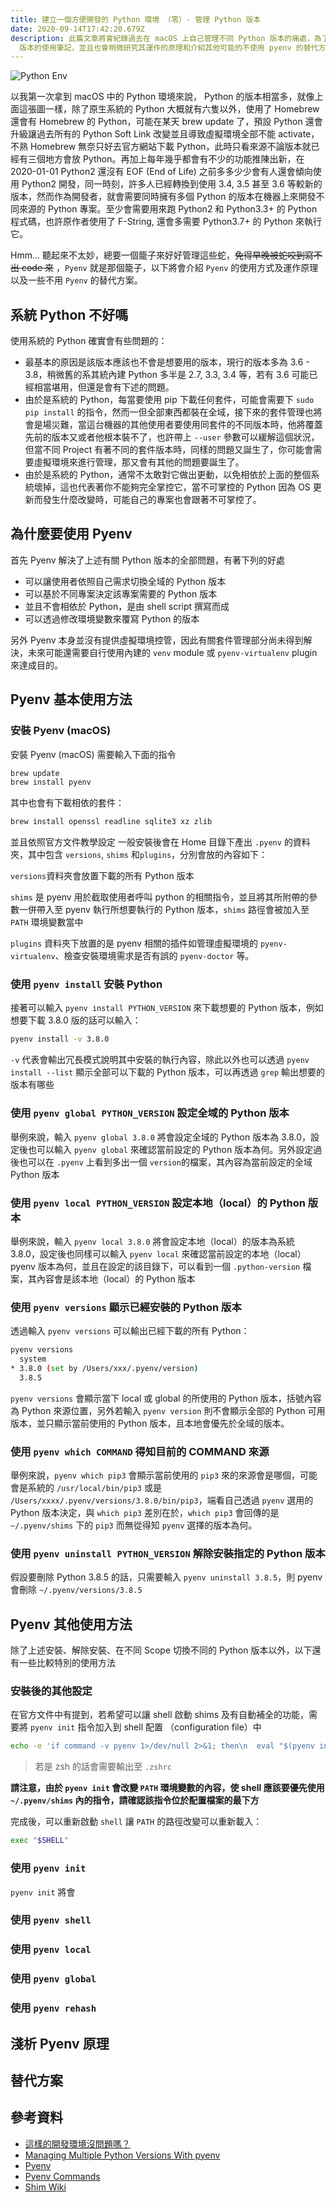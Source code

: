 ```yaml
---
title: 建立一個方便開發的 Python 環境 （零）- 管理 Python 版本
date: 2020-09-14T17:42:20.679Z
description: 此篇文章將會紀錄過去在 macOS 上自己管理不同 Python 版本的痛處，為了解決該問題而嘗試透過 pyenv 管理 Python
  版本的使用筆記，並且也會稍微研究其運作的原理和介紹其他可能的不使用 pyenv 的替代方案
---
```

![Python Env](https://imgs.xkcd.com/comics/python_environment.png)

以我第一次拿到 macOS 中的 Python 環境來說， Python 的版本相當多，就像上面這張圖一樣，除了原生系統的 Python 大概就有六隻以外，使用了 Homebrew 還會有 Homebrew 的 Python，可能在某天 brew update 了，預設 Python 還會升級讓過去所有的 Python Soft Link 改變並且導致虛擬環境全部不能 activate，不熟 Homebrew 無奈只好去官方網站下載 Python，此時只看來源不論版本就已經有三個地方會放 Python。再加上每年幾乎都會有不少的功能推陳出新，在 2020-01-01 Python2 還沒有 EOF (End of Life) 之前多多少少會有人還會傾向使用 Python2 開發，同一時刻，許多人已經轉換到使用 3.4, 3.5 甚至 3.6 等較新的版本，然而作為開發者，就會需要同時擁有多個 Python 的版本在機器上來開發不同來源的 Python 專案。至少會需要用來跑 Python2 和 Python3.3+ 的 Python 程式碼，也許原作者使用了 F-String, 還會多需要 Python3.7+ 的 Python 來執行它。

Hmm... 聽起來不太妙，總要一個籠子來好好管理這些蛇，~~免得早晚被蛇咬到寫不出 code 來~~ ，`Pyenv` 就是那個籠子，以下將會介紹 `Pyenv` 的使用方式及運作原理以及一些不用 `Pyenv` 的替代方案。
## 系統 Python 不好嗎
使用系統的 Python 確實會有些問題的：
- 最基本的原因是該版本應該也不會是想要用的版本，現行的版本多為 3.6 - 3.8，稍微舊的系其統內建 Python 多半是 2.7, 3.3, 3.4 等，若有 3.6 可能已經相當堪用，但還是會有下述的問題。
- 由於是系統的 Python，每當要使用 pip 下載任何套件，可能會需要下 `sudo pip install` 的指令，然而一但全部東西都裝在全域，接下來的套件管理也將會是場災難，當這台機器的其他使用者要使用同套件的不同版本時，他將覆蓋先前的版本又或者他根本裝不了，也許帶上 `--user` 參數可以緩解這個狀況，但當不同 Project 有著不同的套件版本時，同樣的問題又誕生了，你可能會需要虛擬環境來進行管理，那又會有其他的問題要誕生了。
- 由於是系統的 Python，通常不太敢對它做出更動，以免相依於上面的整個系統壞掉，這也代表著你不能夠完全掌控它，當不可掌控的 Python 因為 OS 更新而發生什麼改變時，可能自己的專案也會跟著不可掌控了。
## 為什麼要使用 Pyenv
首先 Pyenv 解決了上述有關 Python 版本的全部問題，有著下列的好處
- 可以讓使用者依照自己需求切換全域的 Python 版本
- 可以基於不同專案決定該專案需要的 Python 版本
- 並且不會相依於 Python，是由 shell script 撰寫而成
- 可以透過修改環境變數來覆寫 Python 的版本

另外 Pyenv 本身並沒有提供虛擬環境控管，因此有關套件管理部分尚未得到解決，未來可能還需要自行使用內建的 `venv` module 或 `pyenv-virtualenv` plugin 來達成目的。

## Pyenv 基本使用方法

### 安裝 Pyenv (macOS)

安裝 Pyenv (macOS) 需要輸入下面的指令
```bash
brew update
brew install pyenv
```
其中也會有下載相依的套件：
```bash
brew install openssl readline sqlite3 xz zlib
```
並且依照官方文件教學設定
一般安裝後會在 Home 目錄下產出 `.pyenv` 的資料夾，其中包含 `versions`, `shims` 和`plugins`，分別會放的內容如下：

`versions`資料夾會放置下載的所有 Python 版本

`shims` 是 pyenv 用於截取使用者呼叫 python 的相關指令，並且將其所附帶的參數一併帶入至 pyenv 執行所想要執行的 Python 版本，`shims` 路徑會被加入至 `PATH` 環境變數當中

`plugins` 資料夾下放置的是 pyenv 相關的插件如管理虛擬環境的 `pyenv-virtualenv`、檢查安裝環境需求是否有誤的 `pyenv-doctor` 等。

### 使用 `pyenv install` 安裝 Python
接著可以輸入 `pyenv install PYTHON_VERSION` 來下載想要的 Python 版本，例如想要下載 3.8.0 版的話可以輸入：
```bash
pyenv install -v 3.8.0
```
`-v` 代表會輸出冗長模式說明其中安裝的執行內容，除此以外也可以透過 `pyenv install --list` 顯示全部可以下載的 Python 版本，可以再透過 `grep` 輸出想要的版本有哪些

### 使用 `pyenv global PYTHON_VERSION` 設定全域的 Python 版本

舉例來說，輸入 `pyenv global 3.8.0` 將會設定全域的 Python 版本為 3.8.0，設定後也可以輸入 `pyenv global` 來確認當前設定的 Python 版本為何。另外設定過後也可以在 `.pyenv` 上看到多出一個 `version`的檔案，其內容為當前設定的全域 Python 版本

### 使用 `pyenv local PYTHON_VERSION` 設定本地（local）的 Python 版本

舉例來說，輸入 `pyenv local 3.8.0` 將會設定本地（local）的版本為系統 3.8.0，設定後也同樣可以輸入 `pyenv local` 來確認當前設定的本地（local） pyenv 版本為何，並且在設定的該目錄下，可以看到一個 `.python-version` 檔案，其內容會是該本地（local）的 Python 版本

### 使用 `pyenv versions` 顯示已經安裝的 Python 版本

透過輸入 `pyenv versions` 可以輸出已經下載的所有 Python：
```bash
pyenv versions
  system
* 3.8.0 (set by /Users/xxx/.pyenv/version)
  3.8.5
```
`pyenv versions` 會顯示當下 local 或 global 的所使用的 Python 版本，括號內容為 Python 來源位置，另外若輸入 `pyenv version` 則不會顯示全部的 Python 可用版本，並只顯示當前使用的 Python 版本，且本地會優先於全域的版本。

### 使用 `pyenv which COMMAND` 得知目前的 COMMAND 來源

舉例來說，`pyenv which pip3` 會顯示當前使用的 `pip3` 來的來源會是哪個，可能會是系統的 `/usr/local/bin/pip3` 或是 `/Users/xxxx/.pyenv/versions/3.8.0/bin/pip3`，端看自己透過 `pyenv` 選用的 Python 版本決定，與 `which pip3` 差別在於，`which pip3` 會回傳的是 `~/.pyenv/shims` 下的 `pip3` 而無從得知 `pyenv` 選擇的版本為何。

### 使用 `pyenv uninstall PYTHON_VERSION` 解除安裝指定的 Python 版本

假設要刪除 Python 3.8.5 的話，只需要輸入 `pyenv uninstall 3.8.5`，則 pyenv 會刪除 `~/.pyenv/versions/3.8.5`

## Pyenv 其他使用方法

除了上述安裝、解除安裝、在不同 Scope 切換不同的 Python 版本以外，以下還有一些比較特別的使用方法

###  安裝後的其他設定

在官方文件中有提到，若希望可以讓 shell 啟動 shims 及有自動補全的功能，需要將 `pyenv init` 指令加入到 shell 配置 （configuration file）中

```bash
echo -e 'if command -v pyenv 1>/dev/null 2>&1; then\n  eval "$(pyenv init -)"\nfi' >> ~/.bash_profile
```

> 若是 zsh 的話會需要輸出至 `.zshrc`

**請注意，由於 `pyenv init` 會改變 `PATH` 環境變數的內容，使 shell 應該要優先使用 `~/.pyenv/shims` 內的指令，請確認該指令位於配置檔案的最下方**

完成後，可以重新啟動 `shell` 讓 `PATH` 的路徑改變可以重新載入：
```bash
exec "$SHELL"
```
### 使用 `pyenv init` 
`pyenv init` 將會
### 使用 `pyenv shell`
### 使用 `pyenv local`
### 使用 `pyenv global`
### 使用 `pyenv rehash`

## 淺析 Pyenv 原理
## 替代方案
## 參考資料
- [這樣的開發環境沒問題嗎？](https://www.youtube.com/watch?v=6Nl0IYkU0hU)
- [Managing Multiple Python Versions With pyenv](https://realpython.com/intro-to-pyenv/#why-not-use-system-python)
- [Pyenv](https://github.com/pyenv/pyenv#understanding-path)
- [Pyenv Commands](https://github.com/pyenv/pyenv/blob/master/COMMANDS.md#pyenv-global)
- [Shim Wiki](https://en.wikipedia.org/wiki/Shim_(computing))
